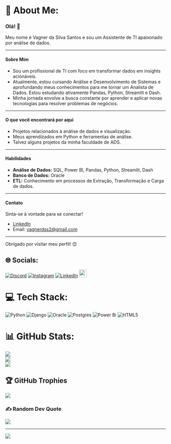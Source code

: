 # 💫 About Me:
### Olá! 👋

Meu nome é Vagner da Silva Santos e sou um Assistente de TI apaixonado por análise de dados.

---

#### Sobre Mim

* Sou um profissional de TI com foco em transformar dados em insights acionáveis.
* Atualmente, estou cursando Análise e Desenvolvimento de Sistemas e aprofundando meus conhecimentos para me tornar um Analista de Dados. Estou estudando ativamente Pandas, Python, Streamlit e Dash.
* Minha jornada envolve a busca constante por aprender e aplicar novas tecnologias para resolver problemas de negócios.

---

#### O que você encontrará por aqui

* Projetos relacionados à análise de dados e visualização.
* Meus aprendizados em Python e ferramentas de análise.
* Talvez alguns projetos da minha faculdade de ADS.

---

#### Habilidades

* **Análise de Dados:** SQL, Power BI, Pandas, Python, Streamlit, Dash
* **Banco de Dados:** Oracle
* **ETL:** Conhecimento em processos de Extração, Transformação e Carga de dados.

---

#### Contato

Sinta-se à vontade para se conectar!

* [LinkedIn](https://www.linkedin.com/in/vagnerdss/)
* Email: [vagnerdss2@gmail.com](mailto:vagnerdss2@gmail.com)

---

Obrigado por visitar meu perfil! 😊


## 🌐 Socials:
[![Discord](https://img.shields.io/badge/Discord-%237289DA.svg?logo=discord&logoColor=white)](https://discord.gg/vagnersantos) [![Instagram](https://img.shields.io/badge/Instagram-%23E4405F.svg?logo=Instagram&logoColor=white)](https://instagram.com/vagnerdss) [![LinkedIn](https://img.shields.io/badge/LinkedIn-%230077B5.svg?logo=linkedin&logoColor=white)](https://linkedin.com/in/vagnerdss) 
<a href="mailto:vagnerdss2@gmail.com">
  <img src="https://github.com/user-attachments/assets/8d093748-159e-4e14-88c1-a0378768f843" width="24">
</a>
# 💻 Tech Stack:
![Python](https://img.shields.io/badge/python-3670A0?style=for-the-badge&logo=python&logoColor=ffdd54) ![Django](https://img.shields.io/badge/django-%23092E20.svg?style=for-the-badge&logo=django&logoColor=white) ![Oracle](https://img.shields.io/badge/Oracle-F80000?style=for-the-badge&logo=oracle&logoColor=white) ![Postgres](https://img.shields.io/badge/postgres-%23316192.svg?style=for-the-badge&logo=postgresql&logoColor=white) ![Power Bi](https://img.shields.io/badge/power_bi-F2C811?style=for-the-badge&logo=powerbi&logoColor=black)  ![HTML5](https://img.shields.io/badge/html5-%23E34F26.svg?style=for-the-badge&logo=html5&logoColor=white)
# 📊 GitHub Stats:
![](https://github-readme-stats.vercel.app/api?username=vagnerdss2&theme=dark&hide_border=false&include_all_commits=false&count_private=false)<br/>
![](https://github-readme-streak-stats.herokuapp.com/?user=vagnerdss2&theme=dark&hide_border=false)<br/>
![](https://github-readme-stats.vercel.app/api/top-langs/?username=vagnerdss2&theme=dark&hide_border=false&include_all_commits=false&count_private=false&layout=compact)

## 🏆 GitHub Trophies
![](https://github-profile-trophy.vercel.app/?username=vagnerdss2&theme=radical&no-frame=false&no-bg=true&margin-w=4)

### ✍️ Random Dev Quote
![](https://quotes-github-readme.vercel.app/api?type=horizontal&theme=radical)

---
[![](https://visitcount.itsvg.in/api?id=vagnerdss2&icon=0&color=0)](https://visitcount.itsvg.in)

<!-- Proudly created with GPRM ( https://gprm.itsvg.in ) -->
